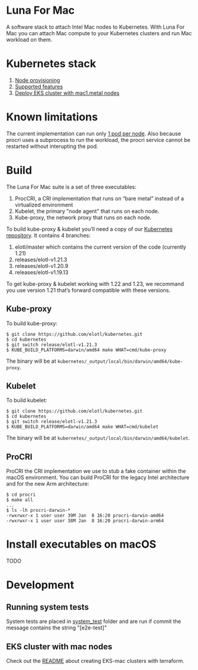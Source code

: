 # Luna For Mac

A software stack to attach Intel Mac nodes to Kubernetes. With Luna For Mac
you can attach Mac compute to your Kubernetes clusters and run Mac workload
on them.

# Kubernetes stack

1. [Node provisioning](deploy/eks-node/README.md)
2. [Supported features](docs/supported_features.md)
3. [Deploy EKS cluster with mac1.metal nodes](deploy/eks-cluster-flare/README.md)

# Known limitations

The current implementation can run only [1 pod per
node](deploy/eks-cluster-flare/install.sh#L158). Also because procri uses a
subprocess to run the workload, the procri service cannot be restarted without
interupting the pod.

# Build

The Luna For Mac suite is a set of three executables:

1. ProcCRI, a CRI implementation that runs on “bare metal” instead of a
   virtualized environment
2. Kubelet, the primary "node agent" that runs on each node.
3. Kube-proxy, the network proxy that runs on each node.

To build kube-proxy & kubelet you’ll need a copy of our [Kubernetes
repository](https://github.com/elotl/kubernetes). It contains 4 branches:

1. elotl/master which contains the current version of the code (currently 1.21)
2. releases/elotl-v1.21.3
3. releases/elotl-v1.20.9
4. releases/elotl-v1.19.13

To get kube-proxy & kubelet working with 1.22 and 1.23, we recommand you use
version 1.21 that’s forward compatible with these versions.

## Kube-proxy

To build kube-proxy:

    $ git clone https://github.com/elotl/kubernetes.git
    $ cd kubernetes
    $ git switch release/elotl-v1.21.3
    $ KUBE_BUILD_PLATFORMS=darwin/amd64 make WHAT=cmd/kube-proxy

The binary will be at `kubernetes/_output/local/bin/darwin/amd64/kube-proxy`.

## Kubelet

To build kubelet:

    $ git clone https://github.com/elotl/kubernetes.git
    $ cd kubernetes
    $ git switch release/elotl-v1.21.3
    $ KUBE_BUILD_PLATFORMS=darwin/amd64 make WHAT=cmd/kubelet

The binary will be at `kubernetes/_output/local/bin/darwin/amd64/kubelet`.

## ProCRI

ProCRI the CRI implementation we use to stub a fake container within the
macOS environment. You can build ProCRI for the legacy Intel architecture
and for the new Arm architecture:

    $ cd procri
    $ make all
    ...
    $ ls -lh procri-darwin-*
    -rwxrwxr-x 1 user user 39M Jan  8 16:20 procri-darwin-amd64
    -rwxrwxr-x 1 user user 38M Jan  8 16:20 procri-darwin-arm64

# Install executables on macOS

TODO

# Development

## Running system tests

System tests are placed in [system_test](system_test/README.md) folder and
are run if commit the message contains the string "[e2e-test]"

## EKS cluster with mac nodes

Check out the [README](deploy/README.md) about creating EKS-mac clusters
with terraform.

